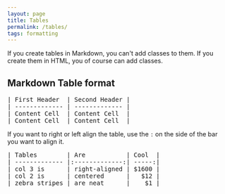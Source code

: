 ```yaml
---
layout: page
title: Tables
permalink: /tables/
tags: formatting
---
```


If you create tables in Markdown, you can't add classes to them. If you create them in HTML, you of course can add classes. 

## Markdown Table format

<pre>
| First Header  | Second Header |
| ------------- | ------------- |
| Content Cell  | Content Cell  |
| Content Cell  | Content Cell  |
</pre>


If you want to right or left align the table, use the `:` on the side of the bar you want to align it.

<pre>
| Tables        | Are           | Cool  |
| ------------- |:-------------:| -----:|
| col 3 is      | right-aligned | $1600 |
| col 2 is      | centered      |   $12 |
| zebra stripes | are neat      |    $1 |
</pre>


